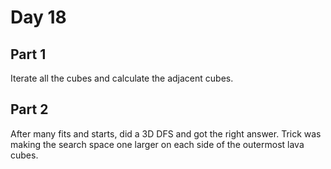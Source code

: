 # Day 18

## Part 1

Iterate all the cubes and calculate the adjacent cubes.

## Part 2

After many fits and starts, did a 3D DFS and got the right answer. Trick was making the search space one larger on each side of the outermost lava cubes.